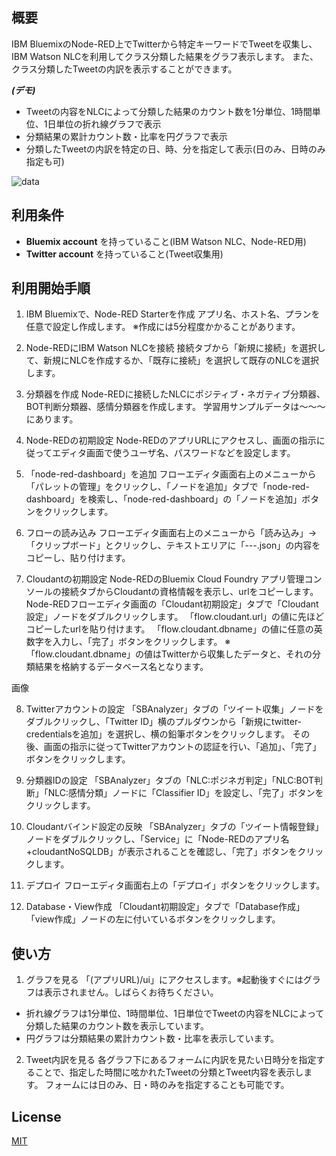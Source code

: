 ## 概要
IBM BluemixのNode-RED上でTwitterから特定キーワードでTweetを収集し、IBM Watson NLCを利用してクラス分類した結果をグラフ表示します。
また、クラス分類したTweetの内訳を表示することができます。


***(デモ)***
- Tweetの内容をNLCによって分類した結果のカウント数を1分単位、1時間単位、1日単位の折れ線グラフで表示
- 分類結果の累計カウント数・比率を円グラフで表示
- 分類したTweetの内訳を特定の日、時、分を指定して表示(日のみ、日時のみ指定も可)

![data](https://github.com/)


## 利用条件
- **Bluemix account** を持っていること(IBM Watson NLC、Node-RED用)
- **Twitter account** を持っていること(Tweet収集用)

## 利用開始手順
1. IBM Bluemixで、Node-RED Starterを作成 
アプリ名、ホスト名、プランを任意で設定し作成します。
※作成には5分程度かかることがあります。

2. Node-REDにIBM Watson NLCを接続
接続タブから「新規に接続」を選択して、新規にNLCを作成するか、「既存に接続」を選択して既存のNLCを選択します。

3. 分類器を作成
Node-REDに接続したNLCにポジティブ・ネガティブ分類器、BOT判断分類器、感情分類器を作成します。
学習用サンプルデータは～～～にあります。

4. Node-REDの初期設定
Node-REDのアプリURLにアクセスし、画面の指示に従ってエディタ画面で使うユーザ名、パスワードなどを設定します。

5. 「node-red-dashboard」を追加
フローエディタ画面右上のメニューから「パレットの管理」をクリックし、「ノードを追加」タブで「node-red-dashboard」を検索し、「node-red-dashboard」の「ノードを追加」ボタンをクリックします。

6. フローの読み込み
フローエディタ画面右上のメニューから「読み込み」->「クリップボード」とクリックし、テキストエリアに「---.json」の内容をコピーし、貼り付けます。

7. Cloudantの初期設定
Node-REDのBluemix Cloud Foundry アプリ管理コンソールの接続タブからCloudantの資格情報を表示し、urlをコピーします。
Node-REDフローエディタ画面の「Cloudant初期設定」タブで「Cloudant設定」ノードをダブルクリックします。
「flow.cloudant.url」の値に先ほどコピーしたurlを貼り付けます。
「flow.cloudant.dbname」の値に任意の英数字を入力し、「完了」ボタンをクリックします。
※「flow.cloudant.dbname」の値はTwitterから収集したデータと、それの分類結果を格納するデータベース名となります。

画像

8. Twitterアカウントの設定
「SBAnalyzer」タブの「ツイート収集」ノードをダブルクリックし、「Twitter ID」横のプルダウンから「新規にtwitter-credentialsを追加」を選択し、横の鉛筆ボタンをクリックします。
その後、画面の指示に従ってTwitterアカウントの認証を行い、「追加」、「完了」ボタンをクリックします。

9. 分類器IDの設定
「SBAnalyzer」タブの「NLC:ポジネガ判定」「NLC:BOT判断」「NLC:感情分類」ノードに「Classifier ID」を設定し、「完了」ボタンをクリックします。

10. Cloudantバインド設定の反映
「SBAnalyzer」タブの「ツイート情報登録」ノードをダブルクリックし、「Service」に「Node-REDのアプリ名+cloudantNoSQLDB」が表示されることを確認し、「完了」ボタンをクリックします。

11. デプロイ
フローエディタ画面右上の「デプロイ」ボタンをクリックします。

12. Database・View作成
「Cloudant初期設定」タブで「Database作成」「view作成」ノードの左に付いているボタンをクリックします。


## 使い方
1. グラフを見る
「(アプリURL)/ui」にアクセスします。※起動後すぐにはグラフは表示されません。しばらくお待ちください。
 - 折れ線グラフは1分単位、1時間単位、1日単位でTweetの内容をNLCによって分類した結果のカウント数を表示しています。
 - 円グラフは分類結果の累計カウント数・比率を表示しています。


2. Tweet内訳を見る
各グラフ下にあるフォームに内訳を見たい日時分を指定することで、指定した時間に呟かれたTweetの分類とTweet内容を表示します。
フォームには日のみ、日・時のみを指定することも可能です。


## License

[MIT](http://)
